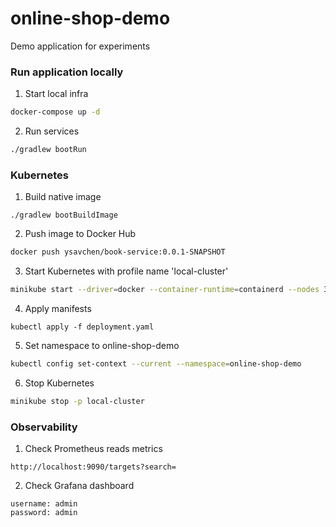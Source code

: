 # online-shop-demo

Demo application for experiments

### Run application locally
1. Start local infra
```bash
docker-compose up -d
```
2. Run services
```bash
./gradlew bootRun
```

### Kubernetes
1. Build native image
```
./gradlew bootBuildImage
```
2. Push image to Docker Hub
```bash
docker push ysavchen/book-service:0.0.1-SNAPSHOT
```
3. Start Kubernetes with profile name 'local-cluster'
```bash
minikube start --driver=docker --container-runtime=containerd --nodes 3 -p local-cluster
```
4. Apply manifests
```
kubectl apply -f deployment.yaml
```
5. Set namespace to online-shop-demo
```bash
kubectl config set-context --current --namespace=online-shop-demo
```
6. Stop Kubernetes
```bash
minikube stop -p local-cluster
```

### Observability
1. Check Prometheus reads metrics
```
http://localhost:9090/targets?search=
```
2. Check Grafana dashboard
```
username: admin
password: admin
```
